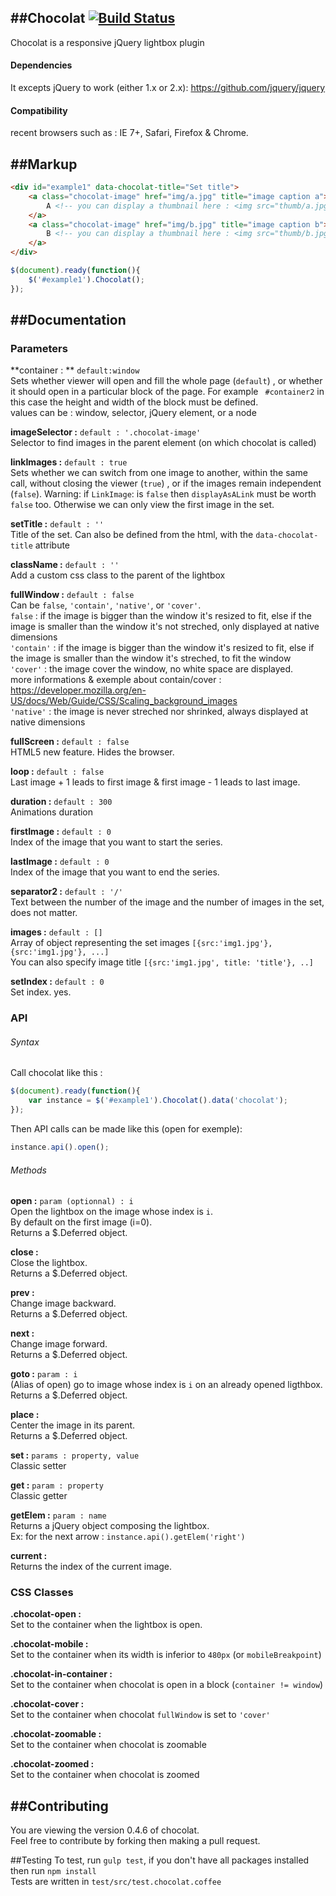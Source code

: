 ##Chocolat [![Build Status](https://travis-ci.org/nicolas-t/Chocolat.svg?branch=master)](https://travis-ci.org/nicolas-t/Chocolat) 
-----------
Chocolat is a responsive jQuery lightbox plugin

#### Dependencies

It excepts jQuery to work (either 1.x or 2.x): https://github.com/jquery/jquery

#### Compatibility
recent browsers such as :
IE 7+, Safari, Firefox & Chrome.
  
##Markup
-----------
```html
<div id="example1" data-chocolat-title="Set title">
    <a class="chocolat-image" href="img/a.jpg" title="image caption a">
        A <!-- you can display a thumbnail here : <img src="thumb/a.jpg" /> -->
    </a>
    <a class="chocolat-image" href="img/b.jpg" title="image caption b">
        B <!-- you can display a thumbnail here : <img src="thumb/b.jpg" /> -->
    </a>
</div>
```

```js
$(document).ready(function(){
    $('#example1').Chocolat();
});
```

##Documentation
-----------

### Parameters
**container : ** `default:window`  
Sets whether viewer will open and fill the whole page (`default`)  , or whether it should open in a particular block of the page. For example ` #container2`  in this case the height and width of the block must be defined.  
values can be : window, selector, jQuery element, or a node  
  
**imageSelector :** `default : '.chocolat-image'`  
Selector to find images in the parent element (on which chocolat is called) 
  
**linkImages :**   `default : true `  
Sets whether we can switch from one image to another, within the same call, without closing the viewer (`true`) , or if the images remain independent (`false`).
Warning: if `LinkImage`: is `false` then `displayAsALink` must be worth `false` too. Otherwise we can only view the first image in the set.   
  
**setTitle :**  `default : ''`  
Title of the set. Can also be defined from the html, with the `data-chocolat-title` attribute  
  
**className :**  `default : ''`  
Add a custom css class to the parent of the lightbox  
  
**fullWindow :**  `default : false`  
Can be `false`, `'contain'`,  `'native'`, or `'cover'`.  
`false` : if the image is bigger than the window it's resized to fit, else if the image is smaller than the window it's not streched, only displayed at native dimensions  
`'contain'` :  if the image is bigger than the window it's resized to fit, else if the image is smaller than the window it's streched, to fit the window  
`'cover'` :  the image cover the window, no white space are displayed.  
more informations & exemple about contain/cover : https://developer.mozilla.org/en-US/docs/Web/Guide/CSS/Scaling_background_images  
`'native'` :  the image is never streched nor shrinked, always displayed at native dimensions   
  
**fullScreen :**  `default : false`  
HTML5 new feature. Hides the browser. 
  
**loop :**  `default : false`  
Last image + 1 leads to first image & first image - 1 leads to last image.  
  
**duration :**  `default : 300`  
Animations duration  
  
**firstImage  :**  `default : 0`  
Index of the image that you want to start the series.  
  
**lastImage  :**  `default : 0`  
Index of the image that you want to end the series.  
  
**separator2 :**  `default : '/'`  
Text between the number of the image and the number of images in the set, does not matter. 
  
**images  :**  `default : []`  
Array of object representing the set images `[{src:'img1.jpg'}, {src:'img1.jpg'}, ...]`  
You can also specify image title `[{src:'img1.jpg', title: 'title'}, ..]`  
   
**setIndex  :**  `default : 0`   
Set index. yes.
   
### API

###### Syntax
Call chocolat like this :  
```js
$(document).ready(function(){
    var instance = $('#example1').Chocolat().data('chocolat');
});
```

Then API calls can be made like this (open for exemple):  
```js
instance.api().open();
```
  
###### Methods
**open  :**  `param (optionnal) : i`   
Open the lightbox on the image whose index is `i`.  
By default on the first image (i=0).  
Returns a $.Deferred object.   

**close  :**    
Close the lightbox.  
Returns a $.Deferred object.   

**prev  :**    
Change image backward.  
Returns a $.Deferred object.   
  
**next  :**    
Change image forward.  
Returns a $.Deferred object.   
  
**goto  :**  `param : i`   
(Alias of open)  go to image whose index is `i` on an already opened ligthbox.  
Returns a $.Deferred object.   

**place  :**  
Center the image in its parent.  
Returns a $.Deferred object.   
  
**set  :**   `params : property, value`   
Classic setter  
  
**get  :**   `param : property`   
Classic getter  
  
**getElem  :**   `param : name`   
Returns a jQuery object composing the lightbox.  
Ex: for the next arrow  : `instance.api().getElem('right')`    
  
**current  :**  
Returns the index of the current image.  
 
### CSS Classes

**.chocolat-open  :**  
Set to the container when the lightbox is open.  

**.chocolat-mobile  :**  
Set to the container when its width is inferior to `480px` (or `mobileBreakpoint`)  

**.chocolat-in-container  :**  
Set to the container when chocolat is open in a block (`container != window`)  
  
**.chocolat-cover  :**  
Set to the container when chocolat `fullWindow` is set to `'cover'`
  
**.chocolat-zoomable  :**  
Set to the container when chocolat is zoomable
  
**.chocolat-zoomed  :**  
Set to the container when chocolat is zoomed


##Contributing
-----------  
You are viewing the version 0.4.6 of chocolat.  
Feel free to contribute by forking then making a pull request.  

##Testing
To test, run `gulp test`, if you don't have all packages installed then run `npm install`  
Tests are written in `test/src/test.chocolat.coffee`
